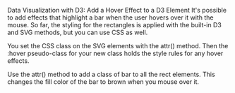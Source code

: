 Data Visualization with D3: Add a Hover Effect to a D3 Element
It's possible to add effects that highlight a bar when the user hovers over it with the mouse. So far, the styling for the rectangles is applied with the built-in D3 and SVG methods, but you can use CSS as well.

You set the CSS class on the SVG elements with the attr() method. Then the :hover pseudo-class for your new class holds the style rules for any hover effects.


Use the attr() method to add a class of bar to all the rect elements. This changes the fill color of the bar to brown when you mouse over it.
```

```